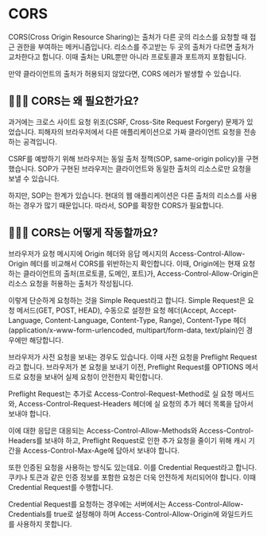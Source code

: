 # CORS

CORS(Cross Origin Resource Sharing)는 출처가 다른 곳의 리소스를 요청할 때 접근 권한을 부여하는 메커니즘입니다. 리소스를 주고받는 두 곳의 출처가 다르면 출처가 교차한다고 합니다. 이때 출처는 URL뿐만 아니라 프로토콜과 포트까지 포함됩니다. 

만약 클라이언트의 출처가 허용되지 않았다면, CORS 에러가 발생할 수 있습니다.

## 🤷🏻‍♂️ CORS는 왜 필요한가요?
과거에는 크로스 사이트 요청 위조(CSRF, Cross-Site Request Forgery) 문제가 있었습니다. 피해자의 브라우저에서 다른 애플리케이션으로 가짜 클라이언트 요청을 전송하는 공격입니다.

CSRF를 예방하기 위해 브라우저는 동일 출처 정책(SOP, same-origin policy)을 구현했습니다. SOP가 구현된 브라우저는 클라이언트와 동일한 출처의 리소스로만 요청을 보낼 수 있습니다.

하지만, SOP는 한계가 있습니다. 현대의 웹 애플리케이션은 다른 출처의 리소스를 사용하는 경우가 많기 때문입니다. 따라서, SOP를 확장한 CORS가 필요합니다.

## 🤷🏻‍♂️ CORS는 어떻게 작동할까요?
브라우저가 요청 메시지에 Origin 헤더와 응답 메시지의 Access-Control-Allow-Origin 헤더를 비교해서 CORS를 위반하는지 확인합니다. 이때, Origin에는 현재 요청하는 클라이언트의 출처(프로토콜, 도메인, 포트)가, Access-Control-Allow-Origin은 리소스 요청을 허용하는 출처가 작성됩니다.

이렇게 단순하게 요청하는 것을 Simple Request라고 합니다. Simple Request은 요청 메서드(GET, POST, HEAD), 수동으로 설정한 요청 헤더(Accept, Accept-Language, Content-Language, Content-Type, Range), Content-Type 헤더(application/x-www-form-urlencoded, multipart/form-data, text/plain)인 경우에만 해당합니다.

브라우저가 사전 요청을 보내는 경우도 있습니다. 이때 사전 요청을 Preflight Request라고 합니다. 브라우저가 본 요청을 보내기 이전, Preflight Request를 OPTIONS 메서드로 요청을 보내어 실제 요청이 안전한지 확인합니다.

Preflight Request는 추가로 Access-Control-Request-Method로 실 요청 메서드와, Access-Control-Request-Headers 헤더에 실 요청의 추가 헤더 목록을 담아서 보내야 합니다.

이에 대한 응답은 대응되는 Access-Control-Allow-Methods와 Access-Control-Headers를 보내야 하고, Preflight Request로 인한 추가 요청을 줄이기 위해 캐시 기간을 Access-Control-Max-Age에 담아서 보내야 합니다.

또한 인증된 요청을 사용하는 방식도 있는데요. 이를 Credential Request라고 합니다. 쿠키나 토큰과 같은 인증 정보를 포함한 요청은 더욱 안전하게 처리되어야 합니다. 이때 Credential Request를 수행합니다.

Credential Request를 요청하는 경우에는 서버에서는 Access-Control-Allow-Credentials를 true로 설정해야 하며 Access-Control-Allow-Origin에 와일드카드를 사용하지 못합니다.